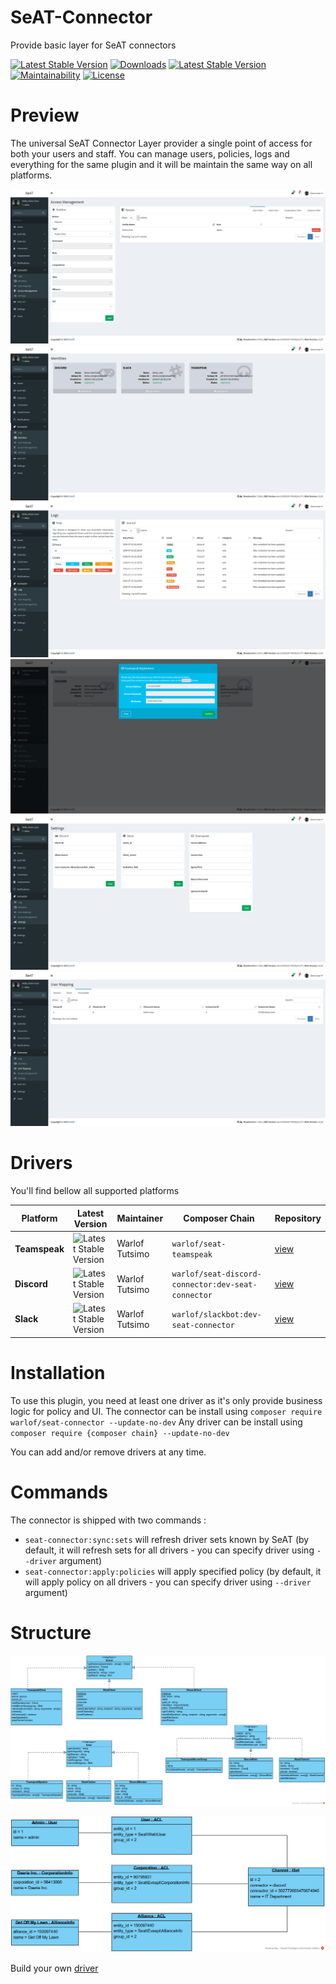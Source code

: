 # SeAT-Connector
Provide basic layer for SeAT connectors

[![Latest Stable Version](https://img.shields.io/packagist/v/warlof/seat-connector?style=for-the-badge)](https://packagist.org/packages/warlof/seat-connector)
[![Downloads](https://img.shields.io/packagist/dt/warlof/seat-connector?style=for-the-badge)](https://packagist.org/packages/warlof/seat-connector)
[![Latest Stable Version](https://img.shields.io/badge/SeAT-3.0.x-blueviolet?style=for-the-badge)](https://github.com/eveseat/seat)
[![Maintainability](https://img.shields.io/codeclimate/maintainability/warlof/seat-connector?style=for-the-badge)](https://codeclimate.com/github/warlof/seat-connector/maintainability)
[![License](https://img.shields.io/github/license/warlof/seat-connector?style=for-the-badge)](https://github.com/warlof/seat-connector/blob/master/LICENSE)

# Preview

The universal SeAT Connector Layer provider a single point of access for both your users and staff.
You can manage users, policies, logs and everything for the same plugin and it will be maintain the same way on all platforms.

![Access Management](./docs/acl.png)
![Identities](./docs/identities.png)
![Logs](./docs/logs.png)
![Registration](./docs/registration.png)
![Settings](./docs/settings.png)
![Users](./docs/users.png)

# Drivers

You'll find bellow all supported platforms

| Platform      | Latest Version                                                                                                 | Maintainer     | Composer Chain                  | Repository                                               |
| ------------- | -------------------------------------------------------------------------------------------------------------- | -------------- | ------------------------------- | -------------------------------------------------------- |
| **Teamspeak** | ![Latest Stable Version](https://img.shields.io/packagist/v/warlof/seat-teamspeak?style=for-the-badge)         | Warlof Tutsimo | `warlof/seat-teamspeak`         | [view](https://github.com/warlof/seat-teamspeak)         |
| **Discord**   | ![Latest Stable Version](https://img.shields.io/packagist/v/warlof/seat-discord-connector?style=for-the-badge) | Warlof Tutsimo | `warlof/seat-discord-connector:dev-seat-connector` | [view](https://github.com/warlof/seat-discord-connector) |
| **Slack**     | ![Latest Stable Version](https://img.shields.io/packagist/v/warlof/slackbot?style=for-the-badge)               | Warlof Tutsimo | `warlof/slackbot:dev-seat-connector`               | [view](https://github.com/warlof/slackbot)               |

# Installation

To use this plugin, you need at least one driver as it's only provide business logic for policy and UI.
The connector can be install using `composer require warlof/seat-connector --update-no-dev`
Any driver can be install using `composer require {composer chain} --update-no-dev`

You can add and/or remove drivers at any time.

# Commands

The connector is shipped with two commands :

 - `seat-connector:sync:sets` will refresh driver sets known by SeAT (by default, it will refresh sets for all drivers - you can specify driver using `--driver` argument)
 - `seat-connector:apply:policies` will apply specified policy (by default, it will apply policy on all drivers - you can specify driver using `--driver` argument)

# Structure
![UML Class Schema](./docs/UML.png)

![UML Object Schema](./docs/ConnectorObjectDiagram.png)

Build your own [driver](./docs/ImplementDriver.md)
